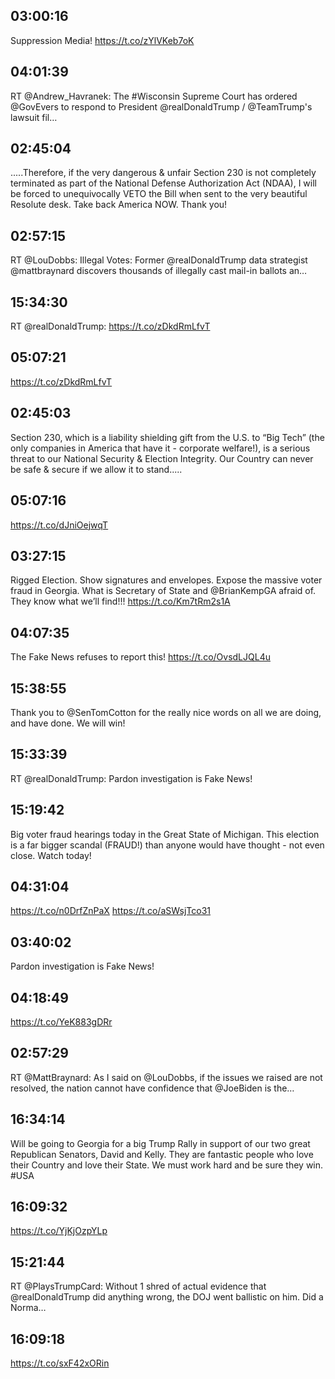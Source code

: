 ## 03:00:16
Suppression Media! https://t.co/zYlVKeb7oK
## 04:01:39
RT @Andrew_Havranek: The #Wisconsin Supreme Court has ordered @GovEvers to respond to President @realDonaldTrump / @TeamTrump's lawsuit fil…
## 02:45:04
.....Therefore, if the very dangerous &amp; unfair Section 230 is not completely terminated as part of the National Defense Authorization Act (NDAA), I will be forced to unequivocally VETO the Bill when sent to the very beautiful Resolute desk. Take back America NOW. Thank you!
## 02:57:15
RT @LouDobbs: Illegal Votes: Former @realDonaldTrump data strategist @mattbraynard discovers thousands of illegally cast mail-in ballots an…
## 15:34:30
RT @realDonaldTrump: https://t.co/zDkdRmLfvT
## 05:07:21
https://t.co/zDkdRmLfvT
## 02:45:03
Section 230, which is a liability shielding gift from the U.S. to “Big Tech” (the only companies in America that have it - corporate welfare!), is a serious threat to our National Security &amp; Election Integrity. Our Country can never be safe &amp; secure if we allow it to stand.....
## 05:07:16
https://t.co/dJniOejwqT
## 03:27:15
Rigged Election. Show signatures and envelopes. Expose the massive voter fraud in Georgia. What is Secretary of State and @BrianKempGA afraid of. They know what we’ll find!!! https://t.co/Km7tRm2s1A
## 04:07:35
The Fake News refuses to report this! https://t.co/OvsdLJQL4u
## 15:38:55
Thank you to @SenTomCotton for the really nice words on all we are doing, and have done. We will win!
## 15:33:39
RT @realDonaldTrump: Pardon investigation is Fake News!
## 15:19:42
Big voter fraud hearings today in the Great State of Michigan. This election is a far bigger scandal (FRAUD!) than anyone would have thought - not even close. Watch today!
## 04:31:04
https://t.co/n0DrfZnPaX https://t.co/aSWsjTco31
## 03:40:02
Pardon investigation is Fake News!
## 04:18:49
https://t.co/YeK883gDRr
## 02:57:29
RT @MattBraynard: As I said on @LouDobbs, if the issues we raised are not resolved, the nation cannot have confidence that @JoeBiden is the…
## 16:34:14
Will be going to Georgia for a big Trump Rally in support of our two great Republican Senators, David and Kelly. They are fantastic people who love their Country and love their State. We must work hard and be sure they win. #USA
## 16:09:32
https://t.co/YjKjOzpYLp
## 15:21:44
RT @PlaysTrumpCard: Without 1 shred of actual evidence that @realDonaldTrump did anything wrong, the DOJ went ballistic on him.
Did a Norma…
## 16:09:18
https://t.co/sxF42xORin
